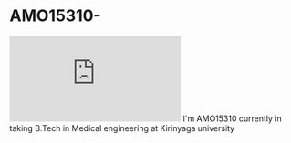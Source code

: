 # AMO15310-
![AMO15310](https://github.com/AMO15310/AMO15310/blob/main/banner/AMO15310-2021.stl)
I'm AMO15310
 currently in taking B.Tech in Medical engineering at Kirinyaga university

